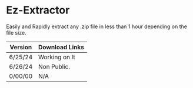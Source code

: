 # Ez-Extractor
Easily and Rapidly extract any .zip
file in less than 1 hour depending on the file size.

| Version                |  Download Links        |           
| ---------------------- | ------------------------ |
| 6/25/24              |        Working on It|
| 6/26/24              |        Non Public.|
| 0/00/00             |        N/A|
